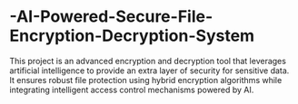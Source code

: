 # -AI-Powered-Secure-File-Encryption-Decryption-System
This project is an advanced encryption and decryption tool that leverages artificial intelligence to provide an extra layer of security for sensitive data. It ensures robust file protection using hybrid encryption algorithms while integrating intelligent access control mechanisms powered by AI.

